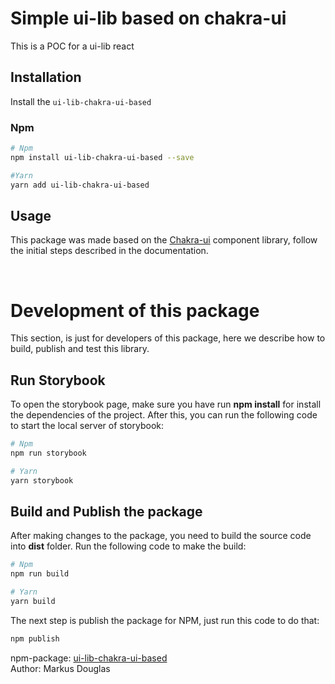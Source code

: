# Simple ui-lib based on chakra-ui

This is a POC for a ui-lib react

## Installation

Install the <code>ui-lib-chakra-ui-based</code>

### Npm

```bash
# Npm
npm install ui-lib-chakra-ui-based --save

#Yarn
yarn add ui-lib-chakra-ui-based
```

## Usage

This package was made based on the [Chakra-ui](https://chakra-ui.com/docs) component library, follow the initial steps described in the documentation.

<br>

# Development of this package

This section, is just for developers of this package, here we describe how to build, publish and test this library.

## Run Storybook

To open the storybook page, make sure you have run **npm install** for install the dependencies of the project.
After this, you can run the following code to start the local server of storybook:

```bash
# Npm
npm run storybook

# Yarn
yarn storybook
```

## Build and Publish the package

After making changes to the package, you need to build the source code into **dist** folder.
Run the following code to make the build:

```bash
# Npm
npm run build

# Yarn
yarn build
```

The next step is publish the package for NPM, just run this code to do that:

```bash
npm publish
```

npm-package: [ui-lib-chakra-ui-based](https://www.npmjs.com/package/ui-lib-chakra-ui-based)  
Author: Markus Douglas
